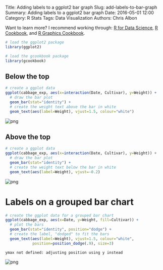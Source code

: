 Title: Adding labels to a ggplot2 bar graph
Slug: add-labels-to-bar-graph
Summary: Adding labels to a ggplot2 bar graph
Date: 2016-05-01 12:00
Category: R Stats
Tags: Data Visualization
Authors: Chris Albon

Want to learn more? I recommend working through: [R for Data Science](http://amzn.to/2myxnhi), [R Cookbook](http://amzn.to/2lF6hkb), and [R Graphics Cookbook](http://amzn.to/2m0fcPL).

```R
# load the ggplot2 package
library(ggplot2)

# load the gcookbook package
library(gcookbook)
```

## Below the top


```R
# create a ggplot data
ggplot(cabbage_exp, aes(x=interaction(Date, Cultivar), y=Weight)) +
  # draw the bar plot
  geom_bar(stat="identity") +
  # create the weight text above the bar in white
  geom_text(aes(label=Weight), vjust=1.5, colour="white")
```









![png]({filename}/images/add-labels-to-bar-graph_files/add-labels-to-bar-graph_3_1.png)


## Above the top


```R
# create a ggplot data
ggplot(cabbage_exp, aes(x=interaction(Date, Cultivar), y=Weight)) +
  # draw the bar plot
  geom_bar(stat="identity") +
  # create the weight text below the bar in white
  geom_text(aes(label=Weight), vjust=-0.2)
```









![png]({filename}/images/add-labels-to-bar-graph_files/add-labels-to-bar-graph_5_1.png)


# Labels on a grouped bar chart


```R
# create the ggplot data for a grouped bar chart
ggplot(cabbage_exp, aes(x=Date, y=Weight, fill=Cultivar)) +
  # plot the bars
  geom_bar(stat="identity", position="dodge") +
  # create the label, "dodged" to fit the bars
  geom_text(aes(label=Weight), vjust=1.5, colour="white",
            position=position_dodge(.9), size=3)

```

    ymax not defined: adjusting position using y instead










![png]({filename}/images/add-labels-to-bar-graph_files/add-labels-to-bar-graph_7_2.png)
